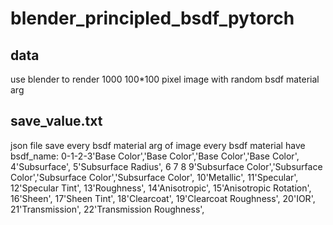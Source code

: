 # blender_principled_bsdf_pytorch
## data 

use blender to render 1000 100*100 pixel image with random bsdf material arg

## save_value.txt
json file 
save every bsdf material arg of image 
every bsdf material have 
bsdf_name:
  0-1-2-3'Base Color','Base Color','Base Color','Base Color',
  4'Subsurface',
  5'Subsurface Radius',
  6 7 8 9'Subsurface Color','Subsurface Color','Subsurface Color','Subsurface Color',
  10'Metallic',
  11'Specular',
  12'Specular Tint',
  13'Roughness',
  14'Anisotropic',
  15'Anisotropic Rotation',
  16'Sheen',
  17'Sheen Tint',
  18'Clearcoat',
  19'Clearcoat Roughness',
  20'IOR',
  21'Transmission',
  22'Transmission Roughness',
